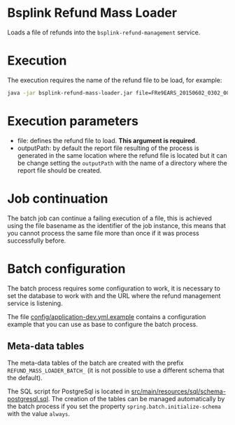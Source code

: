 # Bsplink Refund Mass Loader

Loads a file of refunds into the `bsplink-refund-management` service.

# Execution

The execution requires the name of the refund file to be load, for example:

```bash
java -jar bsplink-refund-mass-loader.jar file=FRe9EARS_20150602_0302_003
```

# Execution parameters

- file: defines the refund file to load. **This argument is required**.
- outputPath: by default the report file resulting of the process is generated in the same location
  where the refund file is located but it can be change setting the `outputPath` with the name of
  a directory where the report file should be created.

# Job continuation

The batch job can continue a failing execution of a file, this is achieved using the file basename
as the identifier of the job instance, this means that you cannot process the same file more than
once if it was process successfully before.

# Batch configuration

The batch process requires some configuration to work, it is necessary to set the database to work
with and the URL where the refund management service is listening.

The file [config/application-dev.yml.example](config/application-dev.yml.example) contains a
configuration example that you can use as base to configure the batch process.

## Meta-data tables

The meta-data tables of the batch are created with the prefix `REFUND_MASS_LOADER_BATCH_` (it is
not possible to use a different schema that the default).

The SQL script for PostgreSql is located in
[src/main/resources/sql/schema-postgresql.sql](src/main/resources/sql/schema-postgresql.sql). The
creation of the tables can be managed automatically by the batch process if you set the property
`spring.batch.initialize-schema` with the value `always`.

